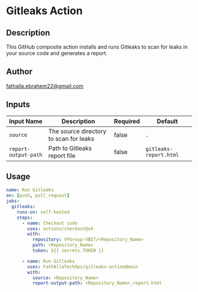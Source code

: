# Gitleaks Action

## Description

This GitHub composite action installs and runs Gitleaks to scan for leaks in your source code and generates a report.

## Author

[fathalla.ebrahem22@gmail.com](mailto:fathalla.ebrahem@gmail.com)

## Inputs

| Input Name       | Description                           | Required | Default                   |
|------------------|---------------------------------------|----------|---------------------------|
| `source`         | The source directory to scan for leaks| false    | `.`                       |
| `report-output-path` | Path to Gitleaks report file      | false    | `gitleaks-report.html`    |

## Usage

```yaml
name: Run Gitleaks
on: [push, pull_request]
jobs:
  gitleaks:
    runs-on: self-hosted
    steps:
      - name: Checkout code
        uses: actions/checkout@v4
        with:
          repository: VFGroup-VBIT/<Repository_Name>
          path: <Repository_Name>
          token: ${{ secrets.TOKEN }}

      - name: Run Gitleaks
        uses: FathAllaTechOps/gitleaks-action@main
        with:
          source: <Repository_Name>
          report-output-path: <Repository_Name>_report.html
```
